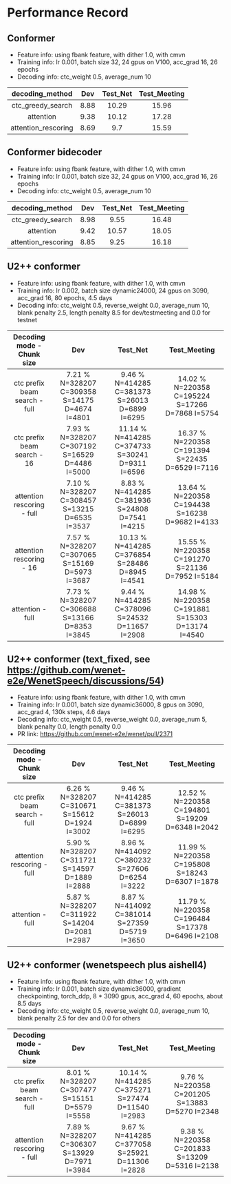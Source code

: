 # Performance Record

## Conformer

* Feature info: using fbank feature, with dither 1.0, with cmvn
* Training info: lr 0.001, batch size 32, 24 gpus on V100, acc_grad 16, 26 epochs
* Decoding info: ctc_weight 0.5, average_num 10

|   decoding_method   |  Dev | Test\_Net | Test\_Meeting |
|:-------------------:|:----:|:---------:|:-------------:|
|  ctc_greedy_search  | 8.88 |   10.29   |     15.96     |
|      attention      | 9.38 |   10.12   |     17.28     |
| attention_rescoring | 8.69 |    9.7    |     15.59     |

## Conformer bidecoder

* Feature info: using fbank feature, with dither 1.0, with cmvn
* Training info: lr 0.001, batch size 32, 24 gpus on V100, acc_grad 16, 26 epochs
* Decoding info: ctc_weight 0.5, average_num 10

|   decoding_method   |  Dev | Test\_Net | Test\_Meeting |
|:-------------------:|:----:|:---------:|:-------------:|
|  ctc_greedy_search  | 8.98 |    9.55   |     16.48     |
|      attention      | 9.42 |   10.57   |     18.05     |
| attention_rescoring | 8.85 |    9.25   |     16.18     |

## U2++ conformer

* Feature info: using fbank feature, with dither 1.0, with cmvn
* Training info: lr 0.002, batch size dynamic24000, 24 gpus on 3090, acc_grad 16, 80 epochs, 4.5 days
* Decoding info: ctc_weight 0.5, reverse_weight 0.0, average_num 10, blank penalty 2.5, length penalty 8.5 for dev/testmeeting and 0.0 for testnet

| Decoding mode - Chunk size    | Dev  | Test\_Net | Test\_Meeting |
|:-----------------------------:|:----:|:---------:|:-------------:|
| ctc prefix beam search - full      | 7.21 % N=328207 C=309358 S=14175 D=4674 I=4801 | 9.46 % N=414285 C=381373 S=26013 D=6899 I=6295 | 14.02 % N=220358 C=195224 S=17266 D=7868 I=5754 |
| ctc prefix beam search - 16        | 7.93 % N=328207 C=307192 S=16529 D=4486 I=5000 | 11.14 % N=414285 C=374733 S=30241 D=9311 I=6596 | 16.37 % N=220358 C=191394 S=22435 D=6529 I=7116 |
| attention rescoring - full    | 7.10 % N=328207 C=308457 S=13215 D=6535 I=3537 | 8.83 % N=414285 C=381936 S=24808 D=7541 I=4215 | 13.64 % N=220358 C=194438 S=16238 D=9682 I=4133 |
| attention rescoring - 16      | 7.57 % N=328207 C=307065 S=15169 D=5973 I=3687 | 10.13 % N=414285 C=376854 S=28486 D=8945 I=4541 | 15.55 % N=220358 C=191270 S=21136 D=7952 I=5184 |
| attention - full    | 7.73 % N=328207 C=306688 S=13166 D=8353 I=3845 | 9.44 % N=414285 C=378096 S=24532 D=11657 I=2908 | 14.98 % N=220358 C=191881 S=15303 D=13174 I=4540 |

## U2++ conformer (text\_fixed, see https://github.com/wenet-e2e/WenetSpeech/discussions/54)

* Feature info: using fbank feature, with dither 1.0, with cmvn
* Training info: lr 0.001, batch size dynamic36000, 8 gpus on 3090, acc_grad 4, 130k steps, 4.6 days
* Decoding info: ctc_weight 0.5, reverse_weight 0.0, average_num 5, blank penalty 0.0, length penalty 0.0
* PR link: https://github.com/wenet-e2e/wenet/pull/2371

| Decoding mode - Chunk size    | Dev  | Test\_Net | Test\_Meeting |
|:-----------------------------:|:----:|:---------:|:-------------:|
| ctc prefix beam search - full      | 6.26 % N=328207 C=310671 S=15612 D=1924 I=3002 | 9.46 % N=414285 C=381373 S=26013 D=6899 I=6295 | 12.52 % N=220358 C=194801 S=19209 D=6348 I=2042 |
| attention rescoring - full    | 5.90 % N=328207 C=311721 S=14597 D=1889 I=2888 | 8.96 % N=414092 C=380232 S=27606 D=6254 I=3222 | 11.99 % N=220358 C=195808 S=18243 D=6307 I=1878 |
| attention - full    | 5.87 % N=328207 C=311922 S=14204 D=2081 I=2987 | 8.87 % N=414092 C=381014 S=27359 D=5719 I=3650 | 11.79 % N=220358 C=196484 S=17378 D=6496 I=2108 |

## U2++ conformer (wenetspeech plus aishell4)

* Feature info: using fbank feature, with dither 1.0, with cmvn
* Training info: lr 0.001, batch size dynamic36000, gradient checkpointing, torch_ddp, 8 * 3090 gpus, acc_grad 4, 60 epochs, about 8.5 days
* Decoding info: ctc_weight 0.5, reverse_weight 0.0, average_num 10, blank penalty 2.5 for dev and 0.0 for others

| Decoding mode - Chunk size    | Dev  | Test\_Net | Test\_Meeting |
|:-----------------------------:|:----:|:---------:|:-------------:|
| ctc prefix beam search - full      | 8.01 % N=328207 C=307477 S=15151 D=5579 I=5558 | 10.14 % N=414285 C=375271 S=27474 D=11540 I=2983 | 9.76 % N=220358 C=201205 S=13883 D=5270 I=2348 |
| attention rescoring - full    | 7.89 % N=328207 C=306307 S=13929 D=7971 I=3984 | 9.67 % N=414285 C=377058 S=25921 D=11306 I=2828 | 9.38 % N=220358 C=201833 S=13209 D=5316 I=2138 |
